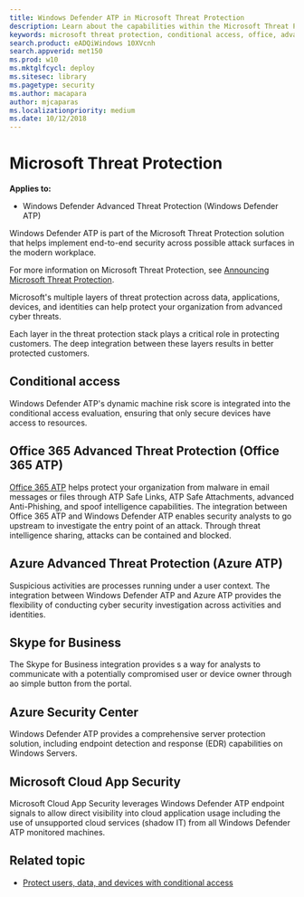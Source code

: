 ```yaml
---
title: Windows Defender ATP in Microsoft Threat Protection
description: Learn about the capabilities within the Microsoft Threat Protection 
keywords: microsoft threat protection, conditional access, office, advanced threat protection, azure atp, azure security center, microsoft cloud app security
search.product: eADQiWindows 10XVcnh
search.appverid: met150
ms.prod: w10
ms.mktglfcycl: deploy
ms.sitesec: library
ms.pagetype: security
ms.author: macapara
author: mjcaparas
ms.localizationpriority: medium
ms.date: 10/12/2018
---
```


# Microsoft Threat Protection 

**Applies to:**

- Windows Defender Advanced Threat Protection (Windows Defender ATP)

Windows Defender ATP is part of the Microsoft Threat Protection solution that helps implement end-to-end security across possible attack surfaces in the modern workplace.

For more information on Microsoft Threat Protection, see [Announcing Microsoft Threat Protection](https://techcommunity.microsoft.com/t5/Security-Privacy-and-Compliance/Announcing-Microsoft-Threat-Protection/ba-p/262783).

Microsoft's multiple layers of threat protection across data, applications, devices, and identities can help protect your organization from advanced cyber threats. 

Each layer in the threat protection stack plays a critical role in protecting customers. The deep integration between these layers results in better protected customers.

## Conditional access
Windows Defender ATP's dynamic machine risk score is integrated into the conditional access evaluation, ensuring that only secure devices have access to resources. 

## Office 365 Advanced Threat Protection (Office 365 ATP)
[Office 365 ATP](https://docs.microsoft.com/office365/securitycompliance/office-365-atp) helps protect your organization from malware in email messages or files through ATP Safe Links, ATP Safe Attachments, advanced Anti-Phishing, and spoof intelligence capabilities. The integration between Office 365 ATP and Windows Defender ATP enables security analysts to go upstream to investigate the entry point of an attack. Through threat intelligence sharing, attacks can be contained and blocked. 

## Azure Advanced Threat Protection (Azure ATP)
 Suspicious activities are processes running under a user context. The integration between Windows Defender ATP and Azure ATP provides the flexibility of conducting cyber security investigation across activities and identities. 

## Skype for Business
The Skype for Business integration provides s a way for analysts to communicate with a potentially compromised user or device owner through ao simple button from the portal.

## Azure Security Center
Windows Defender ATP provides a comprehensive server protection solution, including endpoint detection and response (EDR) capabilities on Windows Servers.

## Microsoft Cloud App Security
Microsoft Cloud App Security leverages Windows Defender ATP endpoint signals to allow direct visibility into cloud application usage including the use of unsupported cloud services (shadow IT) from all Windows Defender ATP monitored machines.

## Related topic
- [Protect users, data, and devices with conditional access](conditional-access-windows-defender-advanced-threat-protection.md)



